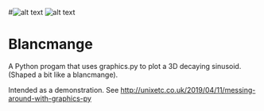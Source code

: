 #![alt text](http://unixetc.co.uk/wp-content/uploads/2019/04/blankmange-1024x576.jpg)
![alt text](http://unixetc.co.uk/wp-content/uploads/2019/04/blankmange-768x432.jpg)

# Blancmange
A Python progam that uses graphics.py to plot a 3D decaying sinusoid.  (Shaped a bit
like a blancmange).


Intended as a demonstration.  See http://unixetc.co.uk/2019/04/11/messing-around-with-graphics-py

 
